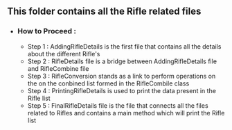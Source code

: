 <h2>This folder contains all the Rifle related files</h2>

<ul>
  <li><h3>How to Proceed : </h3>
    <ul>
      <li>Step 1 : AddingRifleDetails is the first file that contains all the details about the different Rifle's</li>
      <li>Step 2 : RifleDetails file is a bridge between AddingRifleDetails file and RifleCombine file</li>
      <li>Step 3 : RifleConversion stands as a link to perform operations on the on the conbined list formed in the RifleCombile class</li>
      <li>Step 4 : PrintingRifleDetails is used to print the data present in the Rifle list</li>
      <li>Step 5 : FinalRifleDetails file is the file that connects all the files related to Rifles and contains a main method which will print the Rifle list</li>
    </ul>
  </li>
</ul>


